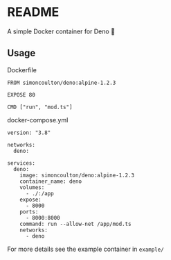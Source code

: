 # README

A simple Docker container for Deno 🦕

## Usage

Dockerfile

```
FROM simoncoulton/deno:alpine-1.2.3

EXPOSE 80

CMD ["run", "mod.ts"]
```

docker-compose.yml

```
version: "3.8"

networks:
  deno:

services:
  deno:
    image: simoncoulton/deno:alpine-1.2.3
    container_name: deno
    volumes:
      - ./:/app
    expose:
      - 8000
    ports:
      - 8000:8000
    command: run --allow-net /app/mod.ts
    networks:
      - deno
```

For more details see the example container in `example/`
